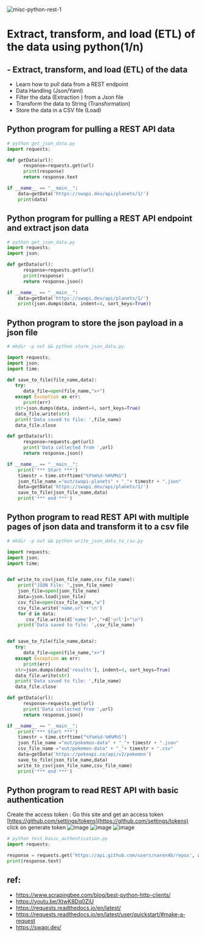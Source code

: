 ![misc-python-rest-1](https://github.com/naren4b/nks/assets/3488520/87fdbebf-962b-437a-a839-20bd4652e831)

# Extract, transform, and load (ETL) of the data using python(1/n)

## - Extract, transform, and load (ETL) of the data

- Learn how to pull data from a REST endpoint
- Data Handling (Json/Yaml)
- Filter the data (Extraction ) from a Json file
- Transform the data to String (Transformation)
- Store the data in a CSV file (Load)

## Python program for pulling a REST API data

```python
# python get_json_data.py
import requests;

def getData(url):
      response=requests.get(url)
      print(response)
      return response.text

if __name__ == "__main__":
    data=getData('https://swapi.dev/api/planets/1/')
    print(data)
```

## Python program for pulling a REST API endpoint and extract json data

```python
# python get_json_data.py
import requests;
import json;

def getData(url):
      response=requests.get(url)
      print(response)
      return response.json()

if __name__ == "__main__":
    data=getData('https://swapi.dev/api/planets/1/')
    print(json.dumps(data, indent=4, sort_keys=True))

```

## Python program to store the json payload in a json file

```python
# mkdir -p out && python store_json_data.py

import requests;
import json;
import time;

def save_to_file(file_name,data):
   try:
      data_file=open(file_name,"x+")
   except Exception as err:
      print(err)
   str=json.dumps(data, indent=4, sort_keys=True)
   data_file.write(str)
   print('Data saved to file: ',file_name)
   data_file.close

def getData(url):
      response=requests.get(url)
      print('Data collected from ',url)
      return response.json()

if __name__ == "__main__":
    print('*** Start ***')
    timestr = time.strftime("%Y%m%d-%H%M%S")
    json_file_name ="out/swapi-planets" + "_"+ timestr + ".json"
    data=getData('https://swapi.dev/api/planets/1/')
    save_to_file(json_file_name,data)
    print('*** end ***')
```

## Python program to read REST API with multiple pages of json data and transform it to a csv file

```python
# mkdir -p out && python write_json_data_to_csv.py

import requests;
import json;
import time;


def write_to_csv(json_file_name,csv_file_name):
    print("JSON File: ",json_file_name)
    json_file=open(json_file_name)
    data=json.load(json_file)
    csv_file=open(csv_file_name,"w")
    csv_file.write('name,url'+'\n')
    for d in data:
       csv_file.write(d['name']+","+d['url']+"\n")
    print('Data saved to file: ',csv_file_name)


def save_to_file(file_name,data):
   try:
      data_file=open(file_name,"x+")
   except Exception as err:
      print(err)
   str=json.dumps(data['results'], indent=4, sort_keys=True)
   data_file.write(str)
   print('Data saved to file: ',file_name)
   data_file.close

def getData(url):
      response=requests.get(url)
      print('Data collected from ',url)
      return response.json()

if __name__ == "__main__":
    print('*** Start ***')
    timestr = time.strftime("%Y%m%d-%H%M%S")
    json_file_name ="out/pokemon-data" + "_"+ timestr + ".json"
    csv_file_name ="out/pokemon-data" + "_"+ timestr + ".csv"
    data=getData('https://pokeapi.co/api/v2/pokemon')
    save_to_file(json_file_name,data)
    write_to_csv(json_file_name,csv_file_name)
    print('*** end ***')
```

## Python program to read REST API with basic authentication

Create the access token : Go this site and get an access token [https://github.com/settings/tokens](https://github.com/settings/tokens)
click on generate token
![image](https://github.com/naren4b/nks/assets/3488520/4b93a4dc-9060-464e-b3d0-ead796f3a69e)
![image](https://github.com/naren4b/nks/assets/3488520/4abfbd89-d966-4110-8496-ab525335dac5)
![image](https://github.com/naren4b/nks/assets/3488520/83ed34ef-6924-4b32-b449-223da5c2293a)

```python
# python test_basic_authentication.py
import requests;

response = requests.get('https://api.github.com/users/naren4b/repos', auth=('naren4b', 'grA_FJ4lN5LAgXXXXXXXXjxS07Rdv&&&&&&sdadad'))
print(response.text)

```

## ref:

- https://www.scrapingbee.com/blog/best-python-http-clients/
- https://youtu.be/XtwK8Dq0ZiU
- https://requests.readthedocs.io/en/latest/
- https://requests.readthedocs.io/en/latest/user/quickstart/#make-a-request
- https://swapi.dev/
